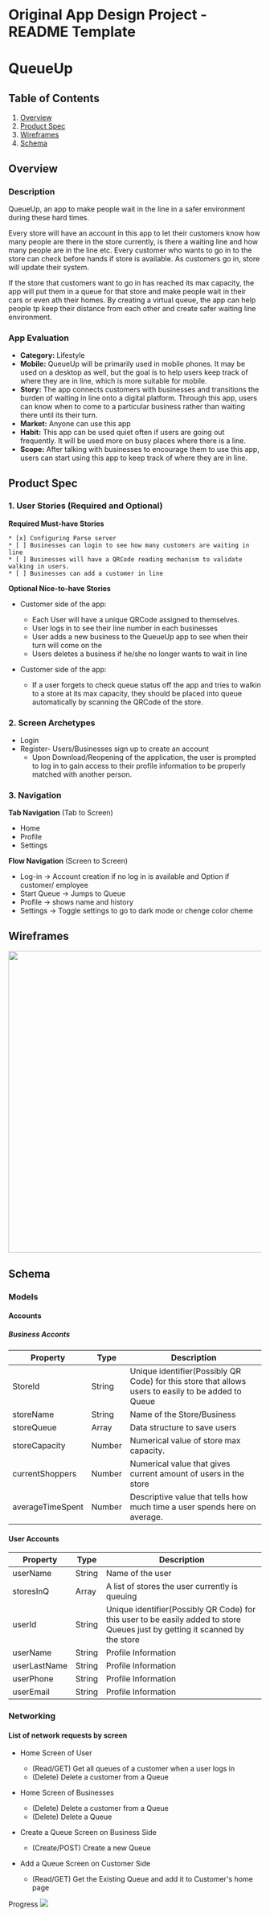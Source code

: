 Original App Design Project - README Template
===

# QueueUp

## Table of Contents
1. [Overview](#Overview)
2. [Product Spec](#Product-Spec)
3. [Wireframes](#Wireframes)
4. [Schema](#Schema)

## Overview
### Description
QueueUp, an app to make people wait in the line in a safer environment during these hard times. 

Every store will have an account in this app to let their customers know how many people are there in the store currently, is there a waiting line and how many people are in the line etc. Every customer who wants to go in to the store can check before hands if store is available. As customers go in, store will update their system. 

If the store that customers want to go in has reached its max capacity, the app will put them in a queue for that store and make people wait in their cars or even ath their homes. By creating a virtual queue, the app can help people tp keep their distance from each other and create safer waiting line environment.

### App Evaluation

- **Category:** Lifestyle
- **Mobile:** QueueUp will be primarily used in mobile phones. It may be used on a desktop as well, but the goal is to help users keep track of where they are in line, which is more suitable for mobile.
- **Story:** The app connects customers with businesses and transitions the burden of waiting in line onto a digital platform. Through this app, users can know when to come to a particular business rather than waiting there until its their turn.
- **Market:** Anyone can use this app
- **Habit:** This app can be used quiet often if users are going out frequently. It will be used more on busy places where there is a line.
- **Scope:** After talking with businesses to encourage them to use this app, users can start using this app to keep track of where they are in line.

## Product Spec

### 1. User Stories (Required and Optional)

**Required Must-have Stories**

    * [x] Configuring Parse server
    * [ ] Businesses can login to see how many customers are waiting in line
    * [ ] Businesses will have a QRCode reading mechanism to validate walking in users.
    * [ ] Businesses can add a customer in line 

**Optional Nice-to-have Stories**
* Customer side of the app:
    * Each User will have a unique QRCode assigned to themselves.
    * User logs in to see their line number in each businesses
    * User adds a new business to the QueueUp app to see when their turn will come on the 
    * Users deletes a business if he/she no longer wants to wait in line

* Customer side of the app:
    * If a user forgets to check queue status off the app and tries to walkin to a store at its max capacity, they should be placed into queue automatically by scanning the QRCode of the store.

### 2. Screen Archetypes

* Login
* Register- Users/Businesses sign up to create an account 
   * Upon Download/Reopening of the application, the user is prompted to log in to gain access to their profile information to be properly matched with another person.

### 3. Navigation

**Tab Navigation** (Tab to Screen)

* Home
* Profile
* Settings



**Flow Navigation** (Screen to Screen)
* Log-in -> Account creation if no log in is available and Option if customer/ employee
* Start Queue -> Jumps to Queue
* Profile -> shows name and history
* Settings -> Toggle settings to go to dark mode or chenge color cheme
## Wireframes
<img src="https://i.imgur.com/BVNogHs.png" width=600>

## Schema 
### Models

#### Accounts

##### Business Acconts
| Property | Type     | Description  |
| -------- | -------- | ------------ |
| StoreId  | String | Unique identifier(Possibly QR Code) for this store that allows users to easily to be added to Queue |
| storeName | String | Name of the Store/Business |
| storeQueue | Array | Data structure to save users |
| storeCapacity | Number | Numerical value of store max capacity. |
| currentShoppers | Number | Numerical value that gives current amount of users in the store|
| averageTimeSpent | Number | Descriptive value that tells how much time a user spends here on average. |



#### User Accounts
| Property | Type     | Description  |
| -------- | -------- | ------------ |
| userName     | String     | Name of the user |
| storesInQ     | Array     | A list of stores the user currently is queuing |
| userId     | String     | Unique identifier(Possibly QR Code) for this user to be easily added to store Queues just by getting it scanned by the store |
| userName | String     | Profile Information |
| userLastName | String     | Profile Information |
| userPhone | String     | Profile Information |
| userEmail | String     | Profile Information |


### Networking

#### List of network requests by screen

- Home Screen of User
    - (Read/GET) Get all queues of a customer when a user logs in
    - (Delete) Delete a customer from a Queue

- Home Screen of Businesses
    - (Delete) Delete a customer from a Queue
    - (Delete) Delete a Queue

- Create a Queue Screen on Business Side
    - (Create/POST) Create a new Queue

- Add a Queue Screen on Customer Side
    - (Read/GET) Get the Existing Queue and add it to Customer's home page

Progress
<img src="http://g.recordit.co/7iwugD6GFa.gif"/>
